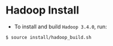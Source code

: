 # Hadoop Install
* To install and build `Hadoop 3.4.0`, run:
```bash
$ source install/hadoop_build.sh
```